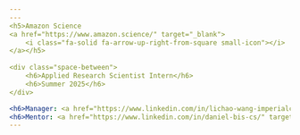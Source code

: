 ```yaml
---
---
<h5>Amazon Science
<a href="https://www.amazon.science/" target="_blank">
    <i class="fa-solid fa-arrow-up-right-from-square small-icon"></i>
</a></h5>
    
<div class="space-between">
    <h6>Applied Research Scientist Intern</h6>
    <h6>Summer 2025</h6>
</div>

<h6>Manager: <a href="https://www.linkedin.com/in/lichao-wang-imperialcollege/" target="_blank">Dr. Lichao Wang</a></h6>
<h6>Mentor: <a href="https://www.linkedin.com/in/daniel-bis-cs/" target="_blank">Dr. Daniel Bis</a></h6>
---
```


<!-- <h6>Manager: <a href="https://www.linkedin.com/in/ayplam/" target="_blank">Dr. Adrian Lam</a></h6>
<h6>Mentor: <a href="https://www.linkedin.com/in/vijay-kalmath/" target="_blank">Vijay Kalmath</a></h6> -->
